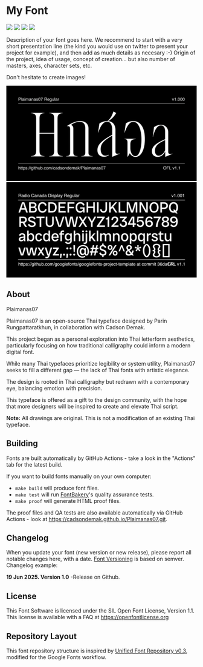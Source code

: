 # My Font

[![][Fontbakery]](https://cadsondemak.github.io/Plaimanas07.git/fontbakery/fontbakery-report.html)
[![][Universal]](https://cadsondemak.github.io/Plaimanas07.git/fontbakery/fontbakery-report.html)
[![][GF Profile]](https://cadsondemak.github.io/Plaimanas07.git/fontbakery/fontbakery-report.html)
[![][Shaping]](https://cadsondemak.github.io/Plaimanas07.git/fontbakery/fontbakery-report.html)

[Fontbakery]: https://img.shields.io/endpoint?url=https%3A%2F%2Fraw.githubusercontent.com%2Fcadsondemak%2FPlaimanas07.git%2Fgh-pages%2Fbadges%2Foverall.json
[GF Profile]: https://img.shields.io/endpoint?url=https%3A%2F%2Fraw.githubusercontent.com%2Fcadsondemak%2FPlaimanas07.git%2Fgh-pages%2Fbadges%2FGoogleFonts.json
[Outline Correctness]: https://img.shields.io/endpoint?url=https%3A%2F%2Fraw.githubusercontent.com%2Fcadsondemak%2FPlaimanas07.git%2Fgh-pages%2Fbadges%2FOutlineCorrectnessChecks.json
[Shaping]: https://img.shields.io/endpoint?url=https%3A%2F%2Fraw.githubusercontent.com%2Fcadsondemak%2FPlaimanas07.git%2Fgh-pages%2Fbadges%2FShapingChecks.json
[Universal]: https://img.shields.io/endpoint?url=https%3A%2F%2Fraw.githubusercontent.com%2Fcadsondemak%2FPlaimanas07.git%2Fgh-pages%2Fbadges%2FUniversal.json

Description of your font goes here. We recommend to start with a very short presentation line (the kind you would use on twitter to present your project for example), and then add as much details as necesary :-) Origin of the project, idea of usage, concept of creation… but also number of masters, axes, character sets, etc.

Don't hesitate to create images!

![Sample Image](documentation/image1.png)
![Sample Image](documentation/image2.png)

## About

Plaimanas07



Plaimanas07 is an open-source Thai typeface designed by Parin Rungpattaratkhun, in collaboration with Cadson Demak.  

This project began as a personal exploration into Thai letterform aesthetics, particularly focusing on how traditional calligraphy could inform a modern digital font.



While many Thai typefaces prioritize legibility or system utility, Plaimanas07 seeks to fill a different gap — the lack of Thai fonts with artistic elegance.  

The design is rooted in Thai calligraphy but redrawn with a contemporary eye, balancing emotion with precision.



This typeface is offered as a gift to the design community, with the hope that more designers will be inspired to create and elevate Thai script.



**Note:** All drawings are original. This is not a modification of an existing Thai typeface.

## Building

Fonts are built automatically by GitHub Actions - take a look in the "Actions" tab for the latest build.

If you want to build fonts manually on your own computer:

* `make build` will produce font files.
* `make test` will run [FontBakery](https://github.com/googlefonts/fontbakery)'s quality assurance tests.
* `make proof` will generate HTML proof files.

The proof files and QA tests are also available automatically via GitHub Actions - look at https://cadsondemak.github.io/Plaimanas07.git.

## Changelog

When you update your font (new version or new release), please report all notable changes here, with a date.
[Font Versioning](https://github.com/googlefonts/gf-docs/tree/main/Spec#font-versioning) is based on semver. 
Changelog example:

**19 Jun 2025. Version 1.0**
-Release on Github.

## License

This Font Software is licensed under the SIL Open Font License, Version 1.1.
This license is available with a FAQ at https://openfontlicense.org

## Repository Layout

This font repository structure is inspired by [Unified Font Repository v0.3](https://github.com/unified-font-repository/Unified-Font-Repository), modified for the Google Fonts workflow.

